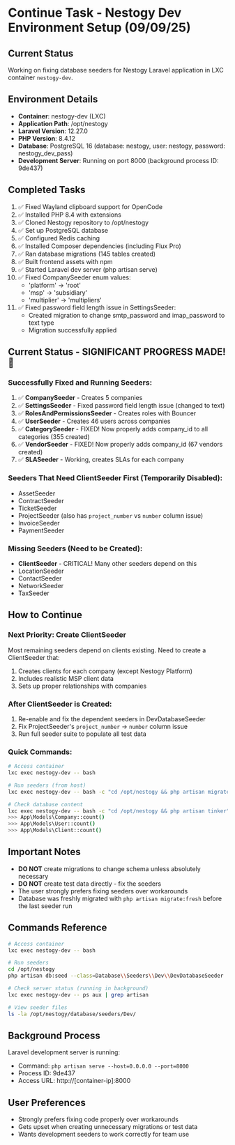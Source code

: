 # Continue Task - Nestogy Dev Environment Setup (09/09/25)

## Current Status
Working on fixing database seeders for Nestogy Laravel application in LXC container `nestogy-dev`.

## Environment Details
- **Container**: nestogy-dev (LXC)
- **Application Path**: /opt/nestogy
- **Laravel Version**: 12.27.0
- **PHP Version**: 8.4.12
- **Database**: PostgreSQL 16 (database: nestogy, user: nestogy, password: nestogy_dev_pass)
- **Development Server**: Running on port 8000 (background process ID: 9de437)

## Completed Tasks
1. ✅ Fixed Wayland clipboard support for OpenCode
2. ✅ Installed PHP 8.4 with extensions
3. ✅ Cloned Nestogy repository to /opt/nestogy
4. ✅ Set up PostgreSQL database
5. ✅ Configured Redis caching
6. ✅ Installed Composer dependencies (including Flux Pro)
7. ✅ Ran database migrations (145 tables created)
8. ✅ Built frontend assets with npm
9. ✅ Started Laravel dev server (php artisan serve)
10. ✅ Fixed CompanySeeder enum values:
    - 'platform' → 'root'
    - 'msp' → 'subsidiary'
    - 'multiplier' → 'multipliers'
11. ✅ Fixed password field length issue in SettingsSeeder:
    - Created migration to change smtp_password and imap_password to text type
    - Migration successfully applied

## Current Status - SIGNIFICANT PROGRESS MADE! 🎉

### Successfully Fixed and Running Seeders:
1. ✅ **CompanySeeder** - Creates 5 companies 
2. ✅ **SettingsSeeder** - Fixed password field length issue (changed to text)
3. ✅ **RolesAndPermissionsSeeder** - Creates roles with Bouncer
4. ✅ **UserSeeder** - Creates 46 users across companies
5. ✅ **CategorySeeder** - FIXED! Now properly adds company_id to all categories (355 created)
6. ✅ **VendorSeeder** - FIXED! Now properly adds company_id (67 vendors created)
7. ✅ **SLASeeder** - Working, creates SLAs for each company

### Seeders That Need ClientSeeder First (Temporarily Disabled):
- AssetSeeder
- ContractSeeder  
- TicketSeeder
- ProjectSeeder (also has `project_number` vs `number` column issue)
- InvoiceSeeder
- PaymentSeeder

### Missing Seeders (Need to be Created):
- **ClientSeeder** - CRITICAL! Many other seeders depend on this
- LocationSeeder
- ContactSeeder  
- NetworkSeeder
- TaxSeeder

## How to Continue

### Next Priority: Create ClientSeeder
Most remaining seeders depend on clients existing. Need to create a ClientSeeder that:
1. Creates clients for each company (except Nestogy Platform)
2. Includes realistic MSP client data
3. Sets up proper relationships with companies

### After ClientSeeder is Created:
1. Re-enable and fix the dependent seeders in DevDatabaseSeeder
2. Fix ProjectSeeder's `project_number` → `number` column issue
3. Run full seeder suite to populate all test data

### Quick Commands:
```bash
# Access container
lxc exec nestogy-dev -- bash

# Run seeders (from host)
lxc exec nestogy-dev -- bash -c "cd /opt/nestogy && php artisan migrate:fresh --seed --seeder=Database\\Seeders\\Dev\\DevDatabaseSeeder"

# Check database content
lxc exec nestogy-dev -- bash -c "cd /opt/nestogy && php artisan tinker"
>>> App\Models\Company::count()
>>> App\Models\User::count()
>>> App\Models\Client::count()
```

## Important Notes
- **DO NOT** create migrations to change schema unless absolutely necessary
- **DO NOT** create test data directly - fix the seeders
- The user strongly prefers fixing seeders over workarounds
- Database was freshly migrated with `php artisan migrate:fresh` before the last seeder run

## Commands Reference
```bash
# Access container
lxc exec nestogy-dev -- bash

# Run seeders
cd /opt/nestogy
php artisan db:seed --class=Database\\Seeders\\Dev\\DevDatabaseSeeder

# Check server status (running in background)
lxc exec nestogy-dev -- ps aux | grep artisan

# View seeder files
ls -la /opt/nestogy/database/seeders/Dev/
```

## Background Process
Laravel development server is running:
- Command: `php artisan serve --host=0.0.0.0 --port=8000`
- Process ID: 9de437
- Access URL: http://[container-ip]:8000

## User Preferences
- Strongly prefers fixing code properly over workarounds
- Gets upset when creating unnecessary migrations or test data
- Wants development seeders to work correctly for team use
